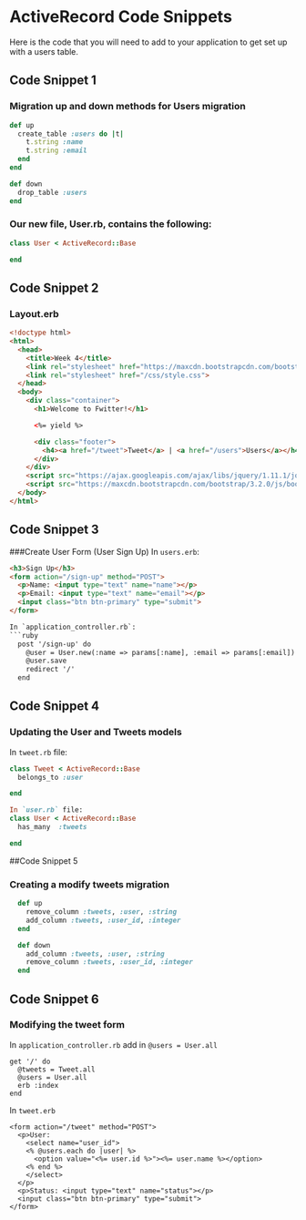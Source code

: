 # ActiveRecord Code Snippets

Here is the code that you will need to add to your application to get set up with a users table.

## Code Snippet 1

### Migration up and down methods for Users migration
```ruby
def up
  create_table :users do |t|
    t.string :name
    t.string :email
  end
end

def down
  drop_table :users
end
```

### Our new file, User.rb, contains the following:
```ruby
class User < ActiveRecord::Base

end
```
## Code Snippet 2

### Layout.erb

```html
<!doctype html>
<html>
  <head>
    <title>Week 4</title>
    <link rel="stylesheet" href="https://maxcdn.bootstrapcdn.com/bootstrap/3.2.0/css/bootstrap.min.css">
    <link rel="stylesheet" href="/css/style.css">
  </head>
  <body>
    <div class="container">
      <h1>Welcome to Fwitter!</h1>

      <%= yield %>

      <div class="footer">
        <h4><a href="/tweet">Tweet</a> | <a href="/users">Users</a></h4>
      </div>
    </div>
    <script src="https://ajax.googleapis.com/ajax/libs/jquery/1.11.1/jquery.min.js"></script>
    <script src="https://maxcdn.bootstrapcdn.com/bootstrap/3.2.0/js/bootstrap.min.js"></script>
  </body>
</html>
```

## Code Snippet 3

###Create User Form (User Sign Up)
In `users.erb`:
```html
<h3>Sign Up</h3>
<form action="/sign-up" method="POST">
  <p>Name: <input type="text" name="name"></p>
  <p>Email: <input type="text" name="email"></p>
  <input class="btn btn-primary" type="submit">
</form>

In `application_controller.rb`:
```ruby
  post '/sign-up' do
    @user = User.new(:name => params[:name], :email => params[:email])
    @user.save
    redirect '/'
  end
```

## Code Snippet 4

### Updating the User and Tweets models

In `tweet.rb` file: 

```ruby
class Tweet < ActiveRecord::Base
  belongs_to :user

end

In `user.rb` file:
class User < ActiveRecord::Base
  has_many  :tweets

end
```
##Code Snippet 5

### Creating a modify tweets migration
```ruby
  def up
    remove_column :tweets, :user, :string
    add_column :tweets, :user_id, :integer
  end

  def down
    add_column :tweets, :user, :string
    remove_column :tweets, :user_id, :integer
  end
```
## Code Snippet 6

### Modifying the tweet form

In `application_controller.rb` add in `@users = User.all`
```
get '/' do
  @tweets = Tweet.all
  @users = User.all
  erb :index
end
```

In `tweet.erb`
```
<form action="/tweet" method="POST">
  <p>User:
    <select name="user_id">
    <% @users.each do |user| %>
      <option value="<%= user.id %>"><%= user.name %></option>
    <% end %>
    </select>
  </p>
  <p>Status: <input type="text" name="status"></p>
  <input class="btn btn-primary" type="submit">
</form>
```

